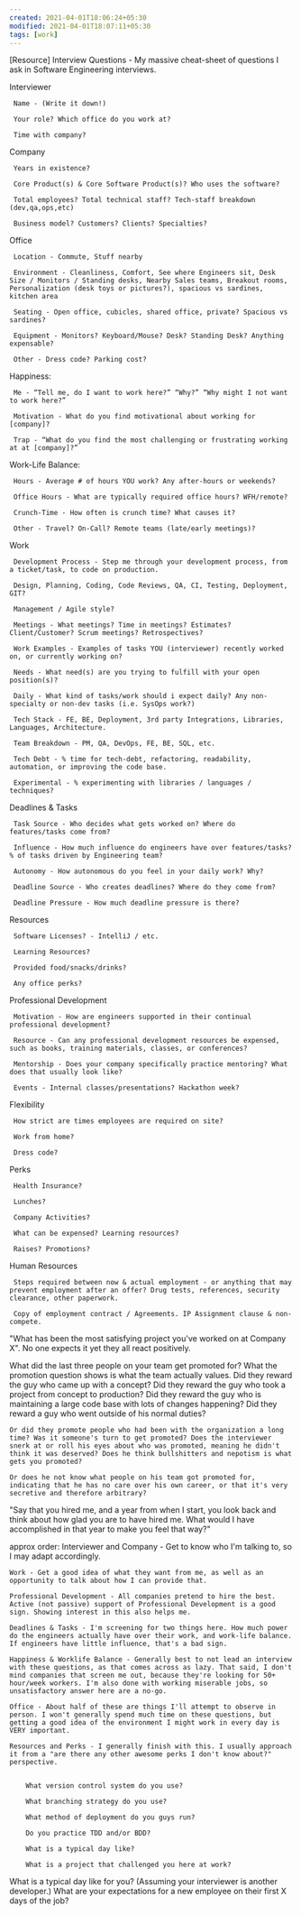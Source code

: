 ```yaml
---
created: 2021-04-01T18:06:24+05:30
modified: 2021-04-01T18:07:11+05:30
tags: [work]
---
```


 [Resource] Interview Questions - My massive cheat-sheet of questions I ask in Software Engineering interviews. 
 
 Interviewer
 
     Name - (Write it down!)
 
     Your role? Which office do you work at?
 
     Time with company?
 
 Company
 
     Years in existence?
 
     Core Product(s) & Core Software Product(s)? Who uses the software?
 
     Total employees? Total technical staff? Tech-staff breakdown (dev,qa,ops,etc)
 
     Business model? Customers? Clients? Specialties?
 
 Office
 
     Location - Commute, Stuff nearby
 
     Environment - Cleanliness, Comfort, See where Engineers sit, Desk Size / Monitors / Standing desks, Nearby Sales teams, Breakout rooms, Personalization (desk toys or pictures?), spacious vs sardines, kitchen area
 
     Seating - Open office, cubicles, shared office, private? Spacious vs sardines?
 
     Equipment - Monitors? Keyboard/Mouse? Desk? Standing Desk? Anything expensable?
 
     Other - Dress code? Parking cost?
 
 Happiness:
 
     Me - “Tell me, do I want to work here?” “Why?” “Why might I not want to work here?”
 
     Motivation - What do you find motivational about working for [company]?
 
     Trap - “What do you find the most challenging or frustrating working at at [company]?”
 
 Work-Life Balance:
 
     Hours - Average # of hours YOU work? Any after-hours or weekends?
 
     Office Hours - What are typically required office hours? WFH/remote?
 
     Crunch-Time - How often is crunch time? What causes it?
 
     Other - Travel? On-Call? Remote teams (late/early meetings)?
 
 Work
 
     Development Process - Step me through your development process, from a ticket/task, to code on production.
 
     Design, Planning, Coding, Code Reviews, QA, CI, Testing, Deployment, GIT?
 
     Management / Agile style?
 
     Meetings - What meetings? Time in meetings? Estimates? Client/Customer? Scrum meetings? Retrospectives?
 
     Work Examples - Examples of tasks YOU (interviewer) recently worked on, or currently working on?
 
     Needs - What need(s) are you trying to fulfill with your open position(s)?
 
     Daily - What kind of tasks/work should i expect daily? Any non-specialty or non-dev tasks (i.e. SysOps work?)
 
     Tech Stack - FE, BE, Deployment, 3rd party Integrations, Libraries, Languages, Architecture.
 
     Team Breakdown - PM, QA, DevOps, FE, BE, SQL, etc.
 
     Tech Debt - % time for tech-debt, refactoring, readability, automation, or improving the code base.
 
     Experimental - % experimenting with libraries / languages / techniques?
 
 Deadlines & Tasks
 
     Task Source - Who decides what gets worked on? Where do features/tasks come from?
 
     Influence - How much influence do engineers have over features/tasks? % of tasks driven by Engineering team?
 
     Autonomy - How autonomous do you feel in your daily work? Why?
 
     Deadline Source - Who creates deadlines? Where do they come from?
 
     Deadline Pressure - How much deadline pressure is there?
 
 Resources
 
     Software Licenses? - IntelliJ / etc.
 
     Learning Resources?
 
     Provided food/snacks/drinks?
 
     Any office perks?
 
 Professional Development
 
     Motivation - How are engineers supported in their continual professional development?
 
     Resource - Can any professional development resources be expensed, such as books, training materials, classes, or conferences?
 
     Mentorship - Does your company specifically practice mentoring? What does that usually look like?
 
     Events - Internal classes/presentations? Hackathon week?
 
 Flexibility
 
     How strict are times employees are required on site?
 
     Work from home?
 
     Dress code?
 
 Perks
 
     Health Insurance?
 
     Lunches?
 
     Company Activities?
 
     What can be expensed? Learning resources?
 
     Raises? Promotions?
 
 Human Resources
 
     Steps required between now & actual employment - or anything that may prevent employment after an offer? Drug tests, references, security clearance, other paperwork.
 
     Copy of employment contract / Agreements. IP Assignment clause & non-compete.

"What has been the most satisfying project you've worked on at Company X". No one expects it yet they all react positively.

What did the last three people on your team get promoted for?
    What the promotion question shows is what the team actually values. Did they reward the guy who came up with a concept? Did they reward the guy who took a project from concept to production? Did they reward the guy who is maintaining a large code base with lots of changes happening? Did they reward a guy who went outside of his normal duties?
    
    Or did they promote people who had been with the organization a long time? Was it someone's turn to get promoted? Does the interviewer snerk at or roll his eyes about who was promoted, meaning he didn't think it was deserved? Does he think bullshitters and nepotism is what gets you promoted?
    
    Or does he not know what people on his team got promoted for, indicating that he has no care over his own career, or that it's very secretive and therefore arbitrary?

"Say that you hired me, and a year from when I start, you look back and think about how glad you are to have hired me. What would I have accomplished in that year to make you feel that way?"

approx order:
    Interviewer and Company - Get to know who I'm talking to, so I may adapt accordingly.

    Work - Get a good idea of what they want from me, as well as an opportunity to talk about how I can provide that.

    Professional Development - All companies pretend to hire the best. Active (not passive) support of Professional Development is a good sign. Showing interest in this also helps me.

    Deadlines & Tasks - I'm screening for two things here. How much power do the engineers actually have over their work, and work-life balance. If engineers have little influence, that's a bad sign.

    Happiness & Worklife Balance - Generally best to not lead an interview with these questions, as that comes across as lazy. That said, I don't mind companies that screen me out, because they're looking for 50+ hour/week workers. I'm also done with working miserable jobs, so unsatisfactory answer here are a no-go.

    Office - About half of these are things I'll attempt to observe in person. I won't generally spend much time on these questions, but getting a good idea of the environment I might work in every day is VERY important.

    Resources and Perks - I generally finish with this. I usually approach it from a "are there any other awesome perks I don't know about?" perspective.
    
    
        What version control system do you use?
    
        What branching strategy do you use?
    
        What method of deployment do you guys run?
    
        Do you practice TDD and/or BDD?
    
        What is a typical day like?
    
        What is a project that challenged you here at work?
        
        
What is a typical day like for you? (Assuming your interviewer is another developer.) 
What are your expectations for a new employee on their first X days of the job?

